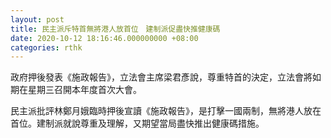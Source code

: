 ```yaml
---
layout: post
title: 民主派斥特首無將港人放首位　建制派促盡快推健康碼
date: 2020-10-12 18:16:46.000000000 +08:00
categories: rthk
---
```


政府押後發表《施政報告》，立法會主席梁君彥說，尊重特首的決定，立法會將如期在星期三召開本年度首次大會。

民主派批評林鄭月娥臨時押後宣讀《施政報告》，是打擊一國兩制，無將港人放在首位。建制派就說尊重及理解，又期望當局盡快推出健康碼措施。
